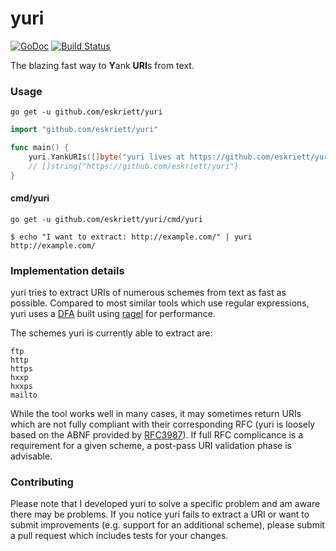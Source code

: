 # yuri

[![GoDoc](https://godoc.org/github.com/eskriett/yuri?status.svg)](https://godoc.org/github.com/eskriett/yuri)
[![Build
Status](https://travis-ci.org/eskriett/yuri.svg?branch=master)](https://travis-ci.org/eskriett/yuri)

The blazing fast way to **Y**ank **URI**s from text.

### Usage

    go get -u github.com/eskriett/yuri

```go
import "github.com/eskriett/yuri"

func main() {
    yuri.YankURIs([]byte("yuri lives at https://github.com/eskriett/yuri"))
    // []string{"https://github.com/eskriett/yuri"}
}
```

#### cmd/yuri

    go get -u github.com/eskriett/yuri/cmd/yuri

```shell
$ echo "I want to extract: http://example.com/" | yuri
http://example.com/
```

### Implementation details

yuri tries to extract URIs of numerous schemes from text as fast as possible.
Compared to most similar tools which use regular expressions, yuri uses a
[DFA](https://en.wikipedia.org/wiki/Deterministic_finite_automaton) built using
[ragel](http://www.colm.net/open-source/ragel/) for performance.

The schemes yuri is currently able to extract are:

```
ftp
http
https
hxxp
hxxps
mailto
```

While the tool works well in many cases, it may sometimes return URIs which are
not fully compliant with their corresponding RFC (yuri is loosely based on the
ABNF provided by [RFC3987](https://www.ietf.org/rfc/rfc3987.txt)). If full RFC
complicance is a requirement for a given scheme, a post-pass URI validation
phase is advisable.

### Contributing

Please note that I developed yuri to solve a specific problem and am aware there
may be problems. If you notice yuri fails to extract a URI or want to submit
improvements (e.g. support for an additional scheme), please submit a pull
request which includes tests for your changes.
